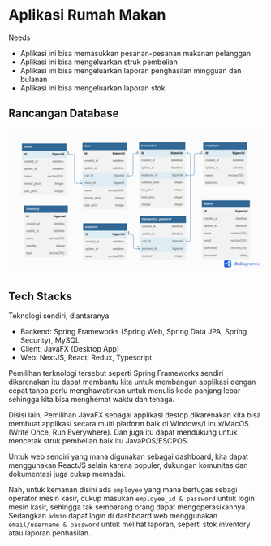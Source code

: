 # Aplikasi Rumah Makan

Needs

- Aplikasi ini bisa memasukkan pesanan-pesanan makanan pelanggan
- Aplikasi ini bisa mengeluarkan struk pembelian
- Aplikasi ini bisa mengeluarkan laporan penghasilan mingguan dan bulanan
- Aplikasi ini bisa mengeluarkan laporan stok

## Rancangan Database

![Restaurant DB design](./qoin-restaurant.png "DB design")

## Tech Stacks

Teknologi sendiri, diantaranya

- Backend: Spring Frameworks (Spring Web, Spring Data JPA, Spring Security), MySQL
- Client: JavaFX (Desktop App)
- Web: NextJS, React, Redux, Typescript

Pemilihan terknologi tersebut seperti Spring Frameworks sendiri dikarenakan itu dapat membantu kita untuk membangun applikasi dengan cepat tanpa perlu menghawatirkan untuk menulis kode panjang lebar sehingga kita bisa menghemat waktu dan tenaga.

Disisi lain, Pemilihan JavaFX sebagai applikasi destop dikarenakan kita bisa membuat applikasi secara multi platform baik di Windows/Linux/MacOS (Write Once, Run Everywhere). Dan juga itu dapat mendukung untuk mencetak struk pembelian baik itu JavaPOS/ESCPOS.

Untuk web sendiri yang mana digunakan sebagai dashboard, kita dapat menggunakan ReactJS selain karena populer, dukungan komunitas dan dokumentasi juga cukup memadai.

Nah, untuk kemanan disini ada `employee` yang mana bertugas sebagi operator mesin kasir, cukup masukan `employee_id & password` untuk login mesin kasir, sehingga tak sembarang orang dapat mengoperasikannya. Sedangkan `admin` dapat login di dashboard web menggunakan `email/username & password` untuk melihat laporan, seperti stok inventory atau laporan penhasilan.
